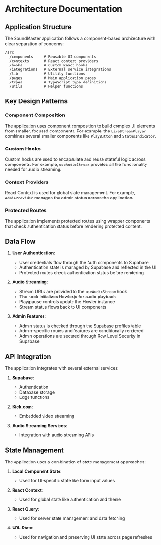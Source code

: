 
# Architecture Documentation

## Application Structure

The SoundMaster application follows a component-based architecture with clear separation of concerns:

```
/src
  /components     # Reusable UI components
  /contexts       # React context providers
  /hooks          # Custom React hooks
  /integrations   # External service integrations
  /lib            # Utility functions
  /pages          # Main application pages
  /types          # TypeScript type definitions
  /utils          # Helper functions
```

## Key Design Patterns

### Component Composition
The application uses component composition to build complex UI elements from smaller, focused components. For example, the `LiveStreamPlayer` combines several smaller components like `PlayButton` and `StatusIndicator`.

### Custom Hooks
Custom hooks are used to encapsulate and reuse stateful logic across components. For example, `useAudioStream` provides all the functionality needed for audio streaming.

### Context Providers
React Context is used for global state management. For example, `AdminProvider` manages the admin status across the application.

### Protected Routes
The application implements protected routes using wrapper components that check authentication status before rendering protected content.

## Data Flow

1. **User Authentication**:
   - User credentials flow through the Auth components to Supabase
   - Authentication state is managed by Supabase and reflected in the UI
   - Protected routes check authentication status before rendering

2. **Audio Streaming**:
   - Stream URLs are provided to the `useAudioStream` hook
   - The hook initializes Howler.js for audio playback
   - Play/pause controls update the Howler instance
   - Stream status flows back to UI components

3. **Admin Features**:
   - Admin status is checked through the Supabase profiles table
   - Admin-specific routes and features are conditionally rendered
   - Admin operations are secured through Row Level Security in Supabase

## API Integration

The application integrates with several external services:

1. **Supabase**:
   - Authentication
   - Database storage
   - Edge functions

2. **Kick.com**:
   - Embedded video streaming

3. **Audio Streaming Services**:
   - Integration with audio streaming APIs

## State Management

The application uses a combination of state management approaches:

1. **Local Component State**:
   - Used for UI-specific state like form input values

2. **React Context**:
   - Used for global state like authentication and theme

3. **React Query**:
   - Used for server state management and data fetching

4. **URL State**:
   - Used for navigation and preserving UI state across page refreshes
